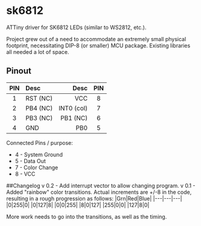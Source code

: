 # sk6812

ATTiny driver for SK6812 LEDs (similar to WS2812, etc.).  

Project grew out of a need to accommodate an extremely small physical
footprint, necessitating DIP-8 (or smaller) MCU package.  Existing
libraries all needed a lot of space.

## Pinout 
|PIN  | Desc      |Desc      |PIN  |
|:---:|:----------|---------:|:---:|
|1    |RST (NC)   |VCC       |    8|
|2    |PB4 (NC)   |INT0 (col)|    7|
|3    |PB3 (NC)   |PB1 (NC)  |    6|
|4    |GND        |PB0       |    5|

Connected Pins / purpose:
* 4 - System Ground
* 5 - Data Out
* 7 - Color Change
* 8 - VCC

##Changelog
v 0.2 - Add interrupt vector to allow changing program.
v 0.1 - Added "rainbow" color transitions.  Actual increments are +/-8
in the code, resulting in a rough progression as follows:
|Grn|Red|Blue|
|---|---|---|
|0|255|0|
|0|127|8|
|0|0|255|
|8|0|127|
|255|0|0|
|127|8|0|

More work needs to go into the transitions, as well as the timing.


